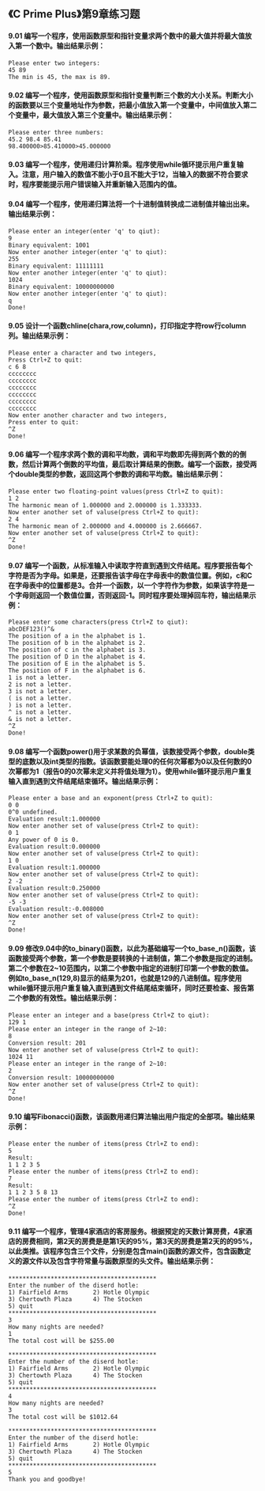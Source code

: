 ## 《C Prime Plus》第9章练习题

#### 9.01 编写一个程序，使用函数原型和指针变量求两个数中的最大值并将最大值放入第一个数中。输出结果示例：

```
Please enter two integers:
45 89
The min is 45, the max is 89.
```

#### 9.02 编写一个程序，使用函数原型和指针变量判断三个数的大小关系。判断大小的函数要以三个变量地址作为参数，把最小值放入第一个变量中，中间值放入第二个变量中，最大值放入第三个变量中。输出结果示例：

```
Please enter three numbers:
45.2 98.4 85.41
98.400000>85.410000>45.000000
```

#### 9.03 编写一个程序，使用递归计算阶乘。程序使用while循环提示用户重复输入。注意，用户输入的数值不能小于0且不能大于12，当输入的数据不符合要求时，程序要能提示用户错误输入并重新输入范围内的值。
     
#### 9.04 编写一个程序，使用递归算法将一个十进制值转换成二进制值并输出出来。输出结果示例：

```
Please enter an integer(enter 'q' to qiut):
9
Binary equivalent: 1001
Now enter another integer(enter 'q' to qiut):
255
Binary equivalent: 11111111
Now enter another integer(enter 'q' to qiut):
1024
Binary equivalent: 10000000000
Now enter another integer(enter 'q' to qiut):
q
Done!
```

#### 9.05 设计一个函数chline(chara,row,column)，打印指定字符row行column列。输出结果示例：

```
Please enter a character and two integers,
Press Ctrl+Z to quit:
c 6 8
cccccccc
cccccccc
cccccccc
cccccccc
cccccccc
cccccccc
Now enter another character and two integers,
Press enter to quit:
^Z
Done!
```

#### 9.06 编写一个程序求两个数的调和平均数，调和平均数即先得到两个数的的倒数，然后计算两个倒数的平均值，最后取计算结果的倒数。编写一个函数，接受两个double类型的参数，返回这两个参数的调和平均数。输出结果示例：

```
Please enter two floating-point values(press Ctrl+Z to quit):
1 2
The harmonic mean of 1.000000 and 2.000000 is 1.333333.
Now enter another set of valuse(press Ctrl+Z to quit):
2 4
The harmonic mean of 2.000000 and 4.000000 is 2.666667.
Now enter another set of valuse(press Ctrl+Z to quit):
^Z
Done!
```

#### 9.07 编写一个函数，从标准输入中读取字符直到遇到文件结尾。程序要报告每个字符是否为字母。如果是，还要报告该字母在字母表中的数值位置。例如，c和C在字母表中的位置都是3。合并一个函数，以一个字符作为参数，如果该字符是一个字母则返回一个数值位置，否则返回-1。同时程序要处理掉回车符，输出结果示例：

```
Please enter some characters(press Ctrl+Z to qiut):
abcDEF123()^&
The position of a in the alphabet is 1.
The position of b in the alphabet is 2.
The position of c in the alphabet is 3.
The position of D in the alphabet is 4.
The position of E in the alphabet is 5.
The position of F in the alphabet is 6.
1 is not a letter.
2 is not a letter.
3 is not a letter.
( is not a letter.
) is not a letter.
^ is not a letter.
& is not a letter.
^Z
Done!
```

#### 9.08 编写一个函数power()用于求某数的负幂值，该数接受两个参数，double类型的底数以及int类型的指数。该函数要能处理0的任何次幂都为0以及任何数的0次幂都为1（报告0的0次幂未定义并将值处理为1）。使用while循环提示用户重复输入直到遇到文件结尾结束循环。输出结果示例：

```
Please enter a base and an exponent(press Ctrl+Z to quit):
0 0 
0^0 undefined.
Evaluation result:1.000000
Now enter another set of valuse(press Ctrl+Z to quit):
0 1
Any power of 0 is 0.
Evaluation result:0.000000
Now enter another set of valuse(press Ctrl+Z to quit):
1 0
Evaluation result:1.000000
Now enter another set of valuse(press Ctrl+Z to quit):
2 -2
Evaluation result:0.250000
Now enter another set of valuse(press Ctrl+Z to quit):
-5 -3
Evaluation result:-0.008000
Now enter another set of valuse(press Ctrl+Z to quit):
^Z
Done!
```

#### 9.09 修改9.04中的to_binary()函数，以此为基础编写一个to_base_n()函数，该函数接受两个参数，第一个参数是要转换的十进制值，第二个参数是指定的进制。第二个参数在2~10范围内，以第二个参数中指定的进制打印第一个参数的数值。例如to_base_n(129,8)显示的结果为201，也就是129的八进制值。程序使用while循环提示用户重复输入直到遇到文件结尾结束循环，同时还要检查、报告第二个参数的有效性。输出结果示例：

```
Please enter an integer and a base(press Ctrl+Z to qiut):
129 1
Please enter an integer in the range of 2~10:
8
Conversion result: 201
Now enter another set of valuse(press Ctrl+Z to quit):
1024 11
Please enter an integer in the range of 2~10:
2
Conversion result: 10000000000
Now enter another set of valuse(press Ctrl+Z to quit):
^Z
Done!
```

#### 9.10 编写Fibonacci()函数，该函数用递归算法输出用户指定的全部项。输出结果示例：

```
Please enter the number of items(press Ctrl+Z to end):
5
Result:
1 1 2 3 5 
Please enter the number of items(press Ctrl+Z to end):
7
Result:        
1 1 2 3 5 8 13 
Please enter the number of items(press Ctrl+Z to end):
^Z
Done!
```

#### 9.11 编写一个程序，管理4家酒店的客房服务。根据预定的天数计算房费，4家酒店的房费相同，第2天的房费是是第1天的95%，第3天的房费是第2天的的95%，以此类推。该程序包含三个文件，分别是包含main()函数的源文件，包含函数定义的源文件以及包含字符常量与函数原型的头文件。输出结果示例：

```
******************************************
Enter the number of the diserd hotle:     
1) Fairfield Arms       2) Hotle Olympic  
3) Chertowth Plaza      4) The Stocken    
5) quit
******************************************
3
How many nights are needed?
1
The total cost will be $255.00

******************************************
Enter the number of the diserd hotle:
1) Fairfield Arms       2) Hotle Olympic
3) Chertowth Plaza      4) The Stocken
5) quit
******************************************
4
How many nights are needed?
3
The total cost will be $1012.64

******************************************
Enter the number of the diserd hotle:
1) Fairfield Arms       2) Hotle Olympic
3) Chertowth Plaza      4) The Stocken
5) quit
******************************************
5
Thank you and goodbye!
```